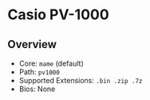 # Casio PV-1000


## Overview

- Core: `mame` (default)
- Path: `pv1000`
- Supported Extensions: `.bin .zip .7z`
- Bios: None
